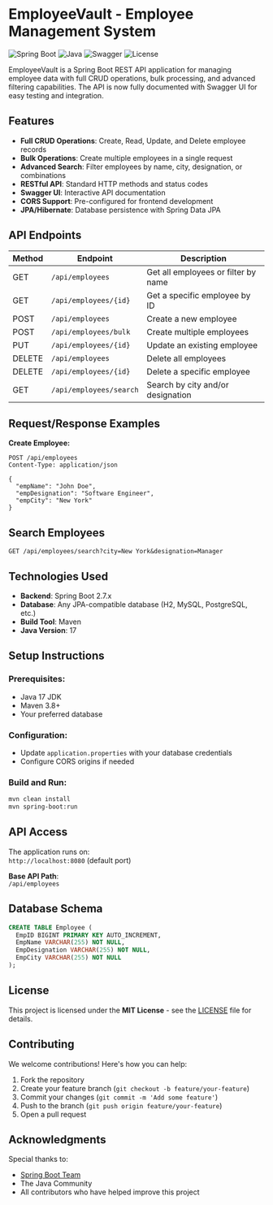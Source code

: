 # EmployeeVault - Employee Management System

![Spring Boot](https://img.shields.io/badge/Spring_Boot-3.5.0-green.svg)
![Java](https://img.shields.io/badge/Java-17-blue.svg)
![Swagger](https://img.shields.io/badge/Swagger-2.3.0-blue.svg)
![License](https://img.shields.io/badge/License-MIT-yellow.svg)

EmployeeVault is a Spring Boot REST API application for managing employee data with full CRUD operations, bulk processing, and advanced filtering capabilities. The API is now fully documented with Swagger UI for easy testing and integration.

## Features

- **Full CRUD Operations**: Create, Read, Update, and Delete employee records
- **Bulk Operations**: Create multiple employees in a single request
- **Advanced Search**: Filter employees by name, city, designation, or combinations
- **RESTful API**: Standard HTTP methods and status codes
- **Swagger UI**: Interactive API documentation
- **CORS Support**: Pre-configured for frontend development
- **JPA/Hibernate**: Database persistence with Spring Data JPA

## API Endpoints

| Method | Endpoint                     | Description                          |
|--------|------------------------------|--------------------------------------|
| GET    | `/api/employees`             | Get all employees or filter by name  |
| GET    | `/api/employees/{id}`        | Get a specific employee by ID       |
| POST   | `/api/employees`             | Create a new employee               |
| POST   | `/api/employees/bulk`        | Create multiple employees           |
| PUT    | `/api/employees/{id}`        | Update an existing employee         |
| DELETE | `/api/employees`             | Delete all employees                |
| DELETE | `/api/employees/{id}`        | Delete a specific employee          |
| GET    | `/api/employees/search`      | Search by city and/or designation   |

## Request/Response Examples

**Create Employee:**
```http
POST /api/employees
Content-Type: application/json

{
  "empName": "John Doe",
  "empDesignation": "Software Engineer",
  "empCity": "New York"
}
```

## Search Employees

```http
GET /api/employees/search?city=New York&designation=Manager
```

## Technologies Used

- **Backend**: Spring Boot 2.7.x
- **Database**: Any JPA-compatible database (H2, MySQL, PostgreSQL, etc.)
- **Build Tool**: Maven
- **Java Version**: 17

## Setup Instructions

### Prerequisites:
- Java 17 JDK
- Maven 3.8+
- Your preferred database

### Configuration:
- Update `application.properties` with your database credentials
- Configure CORS origins if needed

### Build and Run:
```bash
mvn clean install
mvn spring-boot:run
```

## API Access

The application runs on:  
`http://localhost:8080` (default port)

**Base API Path**:  
`/api/employees`

## Database Schema

```sql
CREATE TABLE Employee (
  EmpID BIGINT PRIMARY KEY AUTO_INCREMENT,
  EmpName VARCHAR(255) NOT NULL,
  EmpDesignation VARCHAR(255) NOT NULL,
  EmpCity VARCHAR(255) NOT NULL
);
```

## License

This project is licensed under the **MIT License** - see the [LICENSE](LICENSE) file for details.

## Contributing

We welcome contributions! Here's how you can help:

1. Fork the repository
2. Create your feature branch (`git checkout -b feature/your-feature`)
3. Commit your changes (`git commit -m 'Add some feature'`)
4. Push to the branch (`git push origin feature/your-feature`)
5. Open a pull request

## Acknowledgments

Special thanks to:

- [Spring Boot Team](https://spring.io/projects/spring-boot)
- The Java Community
- All contributors who have helped improve this project
